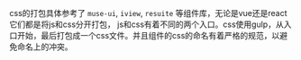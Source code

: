 css的打包具体参考了 `muse-ui`, `iview`, `resuite` 等组件库，无论是vue还是react它们都是将js和css分开打包，
js和css有着不同的两个入口。css使用gulp，从入口开始，最后打包成一个css文件。并且组件的css的命名有着严格的规范，以避免命名上的冲突。
